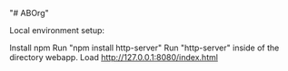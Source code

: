 "# ABOrg" 

Local environment setup:

Install npm
Run "npm install http-server"
Run "http-server" inside of the directory webapp.
Load http://127.0.0.1:8080/index.html

